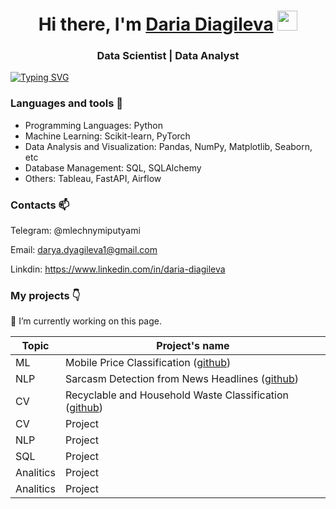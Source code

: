 <h1 align="center">Hi there, I'm <a href="https://daniilshat.ru/" target="_blank">Daria Diagileva</a> 
<img src="https://github.com/blackcater/blackcater/raw/main/images/Hi.gif" height="32"/></h1>
<h3 align="center">Data Scientist | Data Analyst</h3>


[![Typing SVG](https://readme-typing-svg.herokuapp.com?color=%2336BCF7&lines=Data+scienctist)](https://git.io/typing-svg)


### Languages and tools 🔧

- Programming Languages: Python
- Machine Learning: Scikit-learn, PyTorch
- Data Analysis and Visualization: Pandas, NumPy, Matplotlib, Seaborn, etc
- Database Management: SQL, SQLAlchemy
- Others: Tableau, FastAPI, Airflow


### Contacts 📫 
Telegram: @mlechnymiputyami 

Email: darya.dyagileva1@gmail.com

Linkdin: https://www.linkedin.com/in/daria-diagileva

### My projects 👇
 
🔭 I’m currently working on this page. 

| Topic | Project's name |
| --- | --- |
| ML | Mobile Price Classification ([github](https://github.com/Diagileva/mobile-price-classification)) |
| NLP | Sarcasm Detection from News Headlines ([github](https://github.com/Diagileva/sarcasm_detection)) |
| CV | Recyclable and Household Waste Classification ([github](https://github.com/Diagileva/waste_classification)) |
| CV | Project |
| NLP | Project |
| SQL | Project |
| Analitics | Project |
| Analitics | Project |
